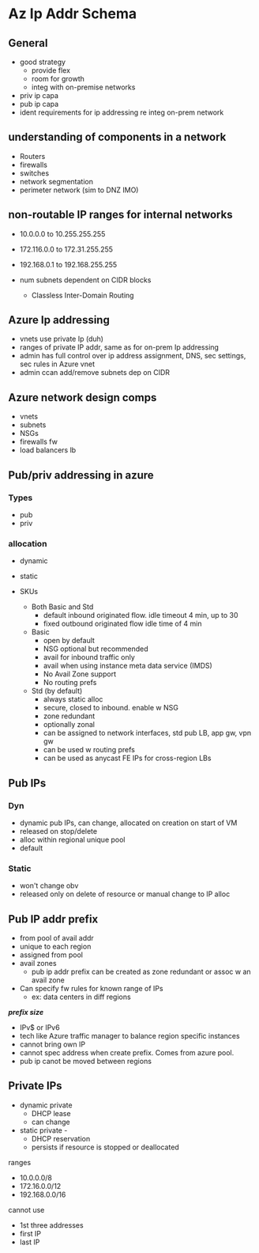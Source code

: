 # Az Ip Addr Schema

## General
* good strategy 
  * provide flex
  * room for growth
  * integ with on-premise networks
* priv ip capa
* pub ip capa
* ident requirements for ip addressing re integ on-prem network

## understanding of components in a network
* Routers
* firewalls
* switches
* network segmentation
* perimeter network (sim to DNZ IMO)

## non-routable IP ranges for internal networks
* 10.0.0.0 to 10.255.255.255
* 172.116.0.0 to 172.31.255.255
* 192.168.0.1 to 192.168.255.255

* num subnets dependent on CIDR blocks
  * Classless Inter-Domain Routing

## Azure Ip addressing
* vnets use private Ip (duh)
* ranges of private IP addr, same as for on-prem Ip addressing
* admin has full control over ip address assignment, DNS, sec settings, sec rules in Azure vnet
* admin ccan add/remove subnets dep on CIDR

## Azure network design comps
* vnets
* subnets
* NSGs
* firewalls fw
* load balancers lb

## Pub/priv addressing in azure
### Types
* pub
* priv

### allocation
* dynamic
* static

* SKUs
  * Both Basic and Std
    * default inbound originated flow. idle timeout 4 min, up to 30
    * fixed outbound originated flow idle time of 4 min
  * Basic
    * open by default
    * NSG optional but recommended
    * avail for inbound traffic only
    * avail when using instance meta data service (IMDS)
    * No Avail Zone support
    * No routing prefs
  * Std (by default)
    * always static alloc
    * secure, closed to inbound. enable w NSG
    * zone redundant
    * optionally zonal
    * can be assigned to network interfaces, std pub LB, app gw, vpn gw
    * can be used w routing prefs
    * can be used as anycast FE IPs for cross-region LBs


## Pub IPs 
### Dyn
* dynamic pub IPs, can change, allocated on creation on start of VM
* released on stop/delete
* alloc within regional unique pool
* default
### Static
* won't change obv
* released only on delete of resource or manual change to IP alloc

## Pub IP addr prefix
* from pool of avail addr
* unique to each region
* assigned from pool
* avail zones
  * pub ip addr prefix can be created as zone redundant or assoc w an avail zone
* Can specify fw rules for known range of IPs
  * ex: data centers in diff regions

***prefix size***
* IPv$ or IPv6
* tech like Azure traffic manager to balance region specific instances
* cannot bring own IP
* cannot spec address when create prefix. Comes from azure pool. 
* pub ip canot be moved between regions

## Private IPs
* dynamic private
  * DHCP lease
  * can change
* static private - 
  * DHCP reservation
  * persists if resource is stopped or deallocated

ranges
* 10.0.0.0/8
* 172.16.0.0/12
* 192.168.0.0/16

cannot use
* 1st three addresses
* first IP
* last IP